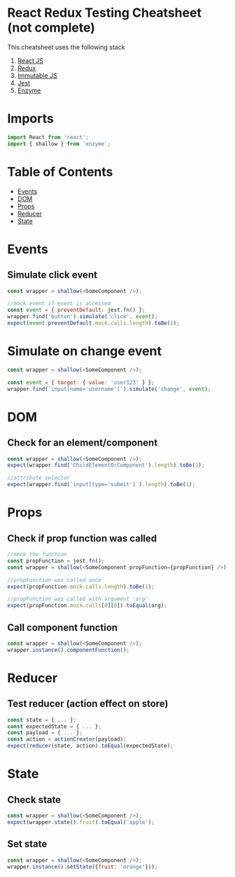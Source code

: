# React Redux Testing Cheatsheet (not complete)

This cheatsheet uses the following stack
1. [React JS](https://github.com/facebook/react)
2. [Redux](https://github.com/reactjs/redux)
3. [Immutable JS](https://github.com/facebook/immutable-js)
4. [Jest](https://github.com/facebook/jest)
5. [Enzyme](https://github.com/airbnb/enzyme) 

# Imports

```javascript
import React from 'react';
import { shallow } from 'enzyme';
```

# Table of Contents
- [Events](https://github.com/arjunu/react-redux-testing-cheatsheet#events)
- [DOM](https://github.com/arjunu/react-redux-testing-cheatsheet#dom)
- [Props](https://github.com/arjunu/react-redux-testing-cheatsheet#props)
- [Reducer](https://github.com/arjunu/react-redux-testing-cheatsheet#reducer)
- [State](https://github.com/arjunu/react-redux-testing-cheatsheet#state)

# Events

## Simulate click event

```javascript
const wrapper = shallow(<SomeComponent />);

//mock event if event is accessed
const event = { preventDefault: jest.fn() };
wrapper.find('button').simulate('click', event);
expect(event.preventDefault.mock.calls.length).toBe(1);
```
# Simulate on change event

```javascript
const wrapper = shallow(<SomeComponent />);

const event = { target: { value: 'user123' } };
wrapper.find(`input[name='username']`).simulate('change', event);
```

# DOM

## Check for an element/component

```javascript
const wrapper = shallow(<SomeComponent />);
expect(wrapper.find('ChildElementOrComponent').length).toBe(1);

//attribute selector
expect(wrapper.find(`input[type='submit']`).length).toBe(1);
```

# Props

## Check if prop function was called

```javascript
//mock the function
const propFunction = jest.fn();
const wrapper = shallow(<SomeComponent propFunction={propFunction} />);

//propFunction was called once
expect(propFunction.mock.calls.length).toBe(1);

//propFunction was called with argument 'arg'
expect(propFunction.mock.calls[0][0]).toEqual(arg);
```
## Call component function

```javascript
const wrapper = shallow(<SomeComponent />);
wrapper.instance().componentFunction();
```

# Reducer

## Test reducer (action effect on store)

```javascript
const state = { ... };
const expectedState = { ... };
const payload = { ... };
const action = actionCreator(payload);
expect(reducer(state, action).toEqual(expectedState);
```

# State

## Check state 

```javascript
const wrapper = shallow(<SomeComponent />);
expect(wrapper.state().fruit).toEqual('apple');
```

## Set state

```javascript
const wrapper = shallow(<SomeComponent />);
wrapper.instance().setState({fruit: 'orange'}));
```
